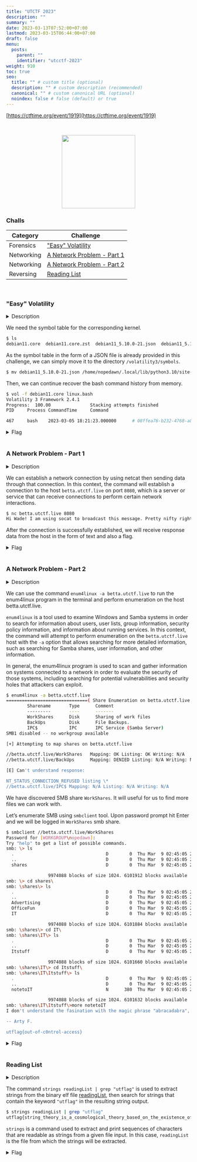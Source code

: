 ```yaml
---
title: "UTCTF 2023"
description: ""
summary: ""
date: 2023-03-13T07:52:00+07:00
lastmod: 2023-03-15T06:44:00+07:00
draft: false
menu:
  posts:
    parent: ""
    identifier: "utcctf-2023"
weight: 910
toc: true
seo:
  title: "" # custom title (optional)
  description: "" # custom description (recommended)
  canonical: "" # custom canonical URL (optional)
  noindex: false # false (default) or true
---
```


[https://ctftime.org/event/1919](https://ctftime.org/event/1919)

<br>
<p align="center">
  <a href="https://ctftime.org/event/1919" target="_blank">
    <img src="https://ctftime.org/media/cache/4b/21/4b21a9d2def681ebec876684c4319f1d.png" width="200">
  </a>
</p>

### Challs
| Category   | Challenge |
| -----------| --------- |
| Forensics  | ["Easy" Volatility](#easy-volatility) |
| Networking | [A Network Problem - Part 1](#a-network-problem---part-1)
| Networking | [A Network Problem - Part 2](#a-network-problem---part-2)
| Reversing  | [Reading List](#reading-list)

<br>

### "Easy" Volatility

<details>
  <summary>Description</summary>
  
  > I've included the flag in as shell command. Can you retrieve it? <br>
  > I recommend using the [volatility3](https://github.com/volatilityfoundation/volatility3) software for this challenge. <br>
  > Here is the memory dump: [debian11.core.zst](https://utexas.box.com/s/fehluzyox4bbgfjlz061r2k7k2sek3cw) <br>
  > This problem also comes with a free profile! [debian11_5.10.0-21.json.zst](https://utexas.box.com/s/g64kezqvkqhm6nw79oovcekn9z1w66q0) <br>
  > Both of these files are compressed using zstd. <br>
  > This challenge's flag looks like a UUID. <br>
  
  > Note: the volatility challenges do not have a flag format to discourage grepping. They all should be possible without guessing. If you have trouble, remember that you can ask for help. <br>
  
  > By Daniel Parks (@danielp on discord)
  
</details>

We need the symbol table for the corresponding kernel.

```bash
$ ls
debian11.core  debian11.core.zst  debian11_5.10.0-21.json  debian11_5.10.0-21.json.zst
```

As the symbol table in the form of a JSON file is already provided in this challenge, we can simply move it to the directory `/volatility3/symbols`.

```bash
$ mv debian11_5.10.0-21.json /home/nopedawn/.local/lib/python3.10/site-packages/volatility3/symbols
```

Then, we can continue recover the bash command history from memory.

```bash
$ vol -f debian11.core linux.bash
Volatility 3 Framework 2.4.1
Progress:  100.00               Stacking attempts finished
PID     Process CommandTime     Command

467     bash    2023-03-05 18:21:23.000000      # 08ffea76-b232-4768-a815-3cc1c467e813
```

<details>
  <summary>Flag</summary>
  
  > `08ffea76-b232-4768-a815-3cc1c467e813`
  
</details>

<br>

### A Network Problem - Part 1

<details>
  <summary>Description</summary>
  
  > There are some interesting ports open on betta.utctf.live, particularly port 8080. <br>
  > By Robert Hill (@Rob H on discord) <br>
  > `betta.utctf.live:8080`
  
</details>

We can establish a network connection by using netcat then sending data through that connection. In this context, the command will establish a connection to the host `betta.utctf.live` on port `8080`, which is a server or service that can receive connections to perform certain network interactions.

```bash
$ nc betta.utctf.live 8080
Hi Wade! I am using socat to broadcast this message. Pretty nifty right? --jwalker utflag{meh-netcats-cooler}
```

After the connection is successfully established, we will receive response data from the host in the form of text and also a flag.

<details>
  <summary>Flag</summary>
  
  > `utflag{meh-netcats-cooler}`
  
</details>

<br>

### A Network Problem - Part 2

<details>
  <summary>Description</summary>
  
  > betta.utctf.live has other interesting ports. Lets look at 445 this time. <br>
  > By Robert Hill (@Rob H on discord) <br>
  > `betta.utctf.live:445`
  
</details>

We can use the command `enum4linux -a betta.utctf.live` to run the enum4linux program in the terminal and perform enumeration on the host betta.utctf.live.

`enum4linux` is a tool used to examine Windows and Samba systems in order to search for information about users, user lists, group information, security policy information, and information about running services. In this context, the command will attempt to perform enumeration on the `betta.utctf.live` host with the `-a` option that allows searching for more detailed information, such as searching for Samba shares, user information, and other information.

In general, the enum4linux program is used to scan and gather information on systems connected to a network in order to evaluate the security of those systems, including searching for potential vulnerabilities and security holes that attackers can exploit.

```bash
$ enum4linux -a betta.utctf.live
===============================( Share Enumeration on betta.utctf.live )===============================
        Sharename       Type      Comment
        ---------       ----      -------
        WorkShares      Disk      Sharing of work files
        BackUps         Disk      File Backups.
        IPC$            IPC       IPC Service (Samba Server)
SMB1 disabled -- no workgroup available

[+] Attempting to map shares on betta.utctf.live

//betta.utctf.live/WorkShares   Mapping: OK Listing: OK Writing: N/A
//betta.utctf.live/BackUps      Mapping: DENIED Listing: N/A Writing: N/A

[E] Can't understand response:

NT_STATUS_CONNECTION_REFUSED listing \*
//betta.utctf.live/IPC$ Mapping: N/A Listing: N/A Writing: N/A
```

We have discovered SMB share `WorkShares`. It will useful for us to find more files we can work with.

Let’s enumerate SMB using `smbclient` tool. Upon password prompt hit Enter and we will be logged in `WorkShares` smb share.

```bash
$ smbclient //betta.utctf.live/WorkShares
Password for [WORKGROUP\nopedawn]:
Try "help" to get a list of possible commands.
smb: \> ls
  .                                   D        0  Thu Mar  9 02:45:05 2023
  ..                                  D        0  Thu Mar  9 02:45:05 2023
  shares                              D        0  Thu Mar  9 02:45:05 2023

                9974088 blocks of size 1024. 6101912 blocks available
smb: \> cd shares\
smb: \shares\> ls
  .                                   D        0  Thu Mar  9 02:45:05 2023
  ..                                  D        0  Thu Mar  9 02:45:05 2023
  Advertising                         D        0  Thu Mar  9 02:45:05 2023
  OfficeFun                           D        0  Thu Mar  9 02:45:05 2023
  IT                                  D        0  Thu Mar  9 02:45:05 2023

                9974088 blocks of size 1024. 6101884 blocks available
smb: \shares\> cd IT\
smb: \shares\IT\> ls
  .                                   D        0  Thu Mar  9 02:45:05 2023
  ..                                  D        0  Thu Mar  9 02:45:05 2023
  Itstuff                             D        0  Thu Mar  9 02:45:05 2023

                9974088 blocks of size 1024. 6101660 blocks available
smb: \shares\IT\> cd Itstuff\
smb: \shares\IT\Itstuff\> ls
  .                                   D        0  Thu Mar  9 02:45:05 2023
  ..                                  D        0  Thu Mar  9 02:45:05 2023
  notetoIT                            N      380  Thu Mar  9 02:45:05 2023

                9974088 blocks of size 1024. 6101632 blocks available
smb: \shares\IT\Itstuff\>more notetoIT
I don't understand the fasination with the magic phrase "abracadabra", but too many people are using them as passwords. Crystal Ball, Wade Coldwater, Jay Walker, and Holly Wood all basically have the same password. Can you please reach out to them and get them to change thier passwords or at least get them append a special character?

-- Arty F.

utflag{out-of-c0ntrol-access}
 ```
 
 <details>
  <summary>Flag</summary>
  
  > `utflag{out-of-c0ntrol-access}`
  
</details>

<br>

### Reading List

<details>
  <summary>Description</summary>
  
  > I created this binary to keep track of some strings that I want to read. I thought I put a CTF flag in it so I'll remember to make a problem for UTCTF, but I can't seem to find it... 
  
  > By Caleb (@eden.caleb.a#6541 on Discord)
  
</details>

The command `strings readingList | grep "utflag"` is used to extract strings from the binary elf file [readingList](https://github.com/nopedawn/CTF/blob/main/UTCTF23/Reading_List/readingList), then search for strings that contain the keyword `"utflag"` in the resulting string output.

```bash
$ strings readingList | grep "utflag"
utflag{string_theory_is_a_cosmological_theory_based_on_the_existence_of_cosmic_strings}
```

`strings` is a command used to extract and print sequences of characters that are readable as strings from a given file input. In this case, `readingList` is the file from which the strings will be extracted.

<details>
  <summary>Flag</summary>
  
  > `utflag{string_theory_is_a_cosmological_theory_based_on_the_existence_of_cosmic_strings}`
  
</details>